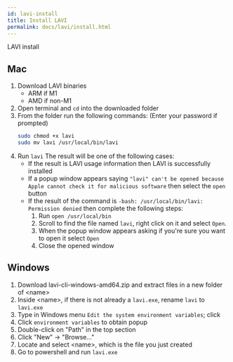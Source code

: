 ```yaml
---
id: lavi-install
title: Install LAVI
permalink: docs/lavi/install.html
---
```


LAVI install

## Mac
1. Download LAVI binaries
   - ARM if M1
   - AMD if non-M1
2. Open terminal and `cd` into the downloaded folder
3. From the folder run the following commands:
   (Enter your password if prompted)
   ```bash
   sudo chmod +x lavi
   sudo mv lavi /usr/local/bin/lavi
   ```
4. Run `lavi` The result will be one of the following cases:
   - If the result is LAVI usage information then LAVI is successfully installed
   - If a popup window appears saying `"lavi" can't be opened because Apple cannot check it for malicious software` then select the `open` button 
   - If the result of the command is `-bash: /usr/local/bin/lavi: Permission denied` then complete the following steps:
      1. Run `open /usr/local/bin`
      2. Scroll to find the file named `lavi`, right click on it and select `Open`. 
      3. When the popup window appears asking if you're sure you want to open it select `Open`
      4. Close the opened window

## Windows
1. Download lavi-cli-windows-amd64.zip and extract files in a new folder of \<name\>
2. Inside \<name\>, if there is not already a `lavi.exe`, rename `lavi` to `lavi.exe`  
3. Type in Windows menu `Edit the system environment variables`; click 
4. Click `environment variables` to obtain popup
5. Double-click on "Path" in the top section 
6. Click "New" -> "Browse..." 
7. Locate and select \<name\>, which is the file you just created 
8. Go to powershell and run `lavi.exe` 

